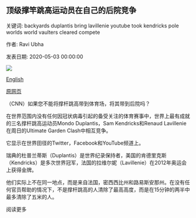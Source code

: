 ## 顶级撑竿跳高运动员在自己的后院竞争

关键词: backyards duplantis bring lavillenie youtube took kendricks pole worlds world vaulters cleared compete

作者: Ravi Ubha

发表日期: 2020-05-03 00:00:00

![](https://cdn.cnn.com/cnnnext/dam/assets/200503101133-pole-vault-super-tease.jpg)

[English](Top%20pole%20vaulters%20compete%20in%20their%20own%20backyards.md)

[原网页](https://edition.cnn.com/2020/05/03/sport/duplantis-lavillenie-kendricks-pole-vault-backyard-spt-intl/index.html)

（CNN）如果您不能将撑杆跳高带到体育场，将其带到后院吗？

在世界范围内没有任何因冠状病毒引起的备受关注的体育赛事中，世界上最有成就的三名撑杆跳高运动员Mondo Duplantis，Sam Kendricks和Renaud Lavillenie在周日的Ultimate Garden Clash中相互竞争。

它显示在世界田径的Twitter，Facebook和YouTube频道上。

瑞典的杜普兰蒂斯（Duplantis）是世界纪录保持者，美国的肯德里克斯（Kendricks）是多次世界冠军，法国的拉维尔妮（Lavillenie）在2012年奥运会上获得金牌。

他们实际上不在同一地点，而是来自法国，密西西比州和路易斯安那州。在没有任何官员帮助的情况下，不是撑杆跳高的人清除了最高高度，而是在15分钟的两半中最多清除了五米的人。

阅读更多